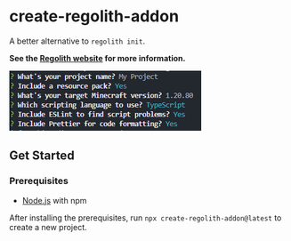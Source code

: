 # create-regolith-addon

A better alternative to `regolith init`.

**See the [Regolith website](https://bedrock-oss.github.io/regolith/) for more information.**

![Demo image](https://raw.githubusercontent.com/Fluffyalien1422/create-regolith-addon/main/demo.png)

## Get Started

### Prerequisites

- [Node.js](https://nodejs.org/) with npm

After installing the prerequisites, run `npx create-regolith-addon@latest` to create a new project.
